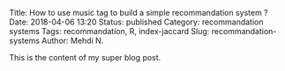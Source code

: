 Title: How to use music tag to build a simple recommandation system ?
Date: 2018-04-06 13:20
Status: published
Category: recommandation systems
Tags: recommandation, R, index-jaccard
Slug: recommandation-systems
Author: Mehdi N.

This is the content of my super blog post.


